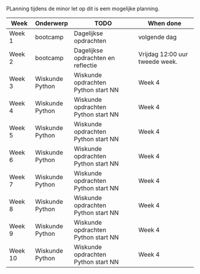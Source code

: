 PLanning tijdens de minor let op dit is eem mogelijke planning.

| **Week** | **Onderwerp** | **TODO** | **When done** | 
| ------ | -------- | --------------------- | ------------ |  
| Week 1 | bootcamp | Dagelijkse opdrachten | volgende dag |  
| Week 2 | bootcamp | Dagelijkse opdrachten en reflectie | Vrijdag 12:00 uur tweede week. |  
| Week 3 | Wiskunde<br>Python | Wiskunde opdrachten<br>Python start NN | Week 4 |
| Week 4 | Wiskunde<br>Python | Wiskunde opdrachten<br>Python start NN | Week 4 |
| Week 5 | Wiskunde<br>Python | Wiskunde opdrachten<br>Python start NN | Week 4 |
| Week 6 | Wiskunde<br>Python | Wiskunde opdrachten<br>Python start NN | Week 4 |
| Week 7 | Wiskunde<br>Python | Wiskunde opdrachten<br>Python start NN | Week 4 |
| Week 8 | Wiskunde<br>Python | Wiskunde opdrachten<br>Python start NN | Week 4 |
| Week 9 | Wiskunde<br>Python | Wiskunde opdrachten<br>Python start NN | Week 4 |
| Week 10 | Wiskunde<br>Python | Wiskunde opdrachten<br>Python start NN | Week 4 |


